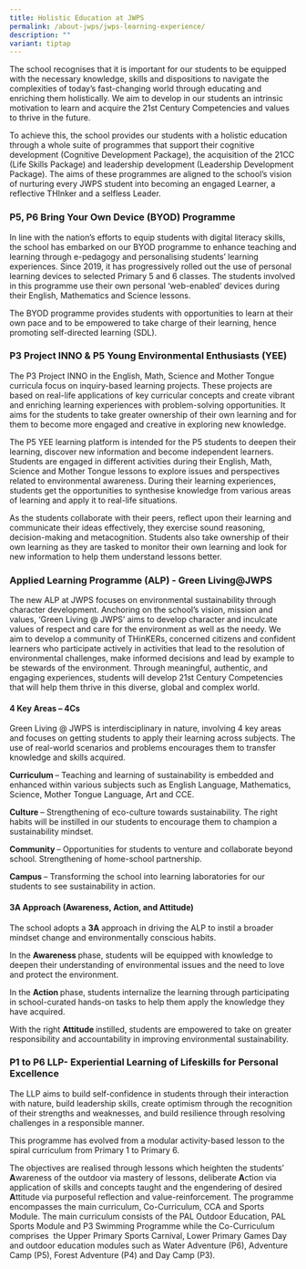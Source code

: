 ```yaml
---
title: Holistic Education at JWPS
permalink: /about-jwps/jwps-learning-experience/
description: ""
variant: tiptap
---
```

<p>The school recognises that it is important for our students to be equipped with the necessary knowledge, skills and dispositions to navigate the complexities of today’s fast-changing world through educating and enriching them holistically. We aim to develop in our students an intrinsic motivation to learn and acquire the 21st Century Competencies and values to thrive in the future.</p><p>To achieve this, the school provides our students with a holistic education through a whole suite of programmes that support their cognitive development (Cognitive Development Package), the acquisition of the 21CC (Life Skills Package) and leadership development (Leadership Development Package). The aims of these programmes are aligned to the school’s vision of nurturing every JWPS student into becoming an engaged Learner, a reflective THInker and a selfless Leader.</p><h3>P5, P6 Bring Your Own Device (BYOD) Programme</h3><p>In line with the nation’s efforts to equip students with digital literacy skills, the school has embarked on our BYOD programme to enhance teaching and learning through e-pedagogy and personalising students’ learning experiences. Since 2019, it has progressively rolled out the use of personal learning devices to selected Primary 5 and 6 classes. The students involved in this programme use their own personal ‘web-enabled’ devices during their English, Mathematics and Science lessons.</p><p>The BYOD programme provides students with opportunities to learn at their own pace and to be empowered to take charge of their learning, hence promoting self-directed learning (SDL).</p><h3>P3 Project INNO &amp; P5 Young Environmental Enthusiasts (YEE)</h3><p>The P3 Project INNO in the English, Math, Science and Mother Tongue curricula focus on inquiry-based learning projects. These projects are based on real-life applications of key curricular concepts and create vibrant and enriching learning experiences with problem-solving opportunities. It aims for the students to take greater ownership of their own learning and for them to become more engaged and creative in exploring new knowledge.</p><p>The P5 YEE learning platform is intended for the P5 students to deepen their learning, discover new information and become independent learners. Students are engaged in different activities during their English, Math, Science and Mother Tongue lessons to explore issues and perspectives related to environmental awareness. During their learning experiences, students get the opportunities to synthesise knowledge from various areas of learning and apply it to real-life situations.</p><p>As the students collaborate with their peers, reflect upon their learning and communicate their ideas effectively, they exercise sound reasoning, decision-making and metacognition. Students also take ownership of their own learning as they are tasked to monitor their own learning and look for new information to help them understand lessons better.</p><h3>Applied Learning Programme (ALP) - Green Living@JWPS</h3><p>The new ALP at JWPS focuses on environmental sustainability through character development. Anchoring on the school’s vision, mission and values, ‘Green Living @ JWPS’ aims to develop character and inculcate values of respect and care for the environment as well as the needy. We aim to develop a community of THinKERs, concerned citizens and confident learners who participate actively in activities that lead to the resolution of environmental challenges, make informed decisions and lead by example to be stewards of the environment. Through meaningful, authentic, and engaging experiences, students will develop 21st Century Competencies that will help them thrive in this diverse, global and complex world.</p><h4>4 Key Areas – 4Cs</h4><p>Green Living @ JWPS is interdisciplinary in nature, involving 4 key areas and focuses on getting students to apply their learning across subjects. The use of real-world scenarios and problems encourages them to transfer knowledge and skills acquired.</p><p><strong>Curriculum </strong>– Teaching and learning of sustainability is embedded and enhanced within various subjects such as English Language, Mathematics, Science, Mother Tongue Language, Art and CCE.</p><p><strong>Culture </strong>– Strengthening of eco-culture towards sustainability. The right habits will be instilled in our students to encourage them to champion a sustainability mindset.</p><p><strong>Community </strong>– Opportunities for students to venture and collaborate beyond school. Strengthening of home-school partnership.</p><p><strong>Campus </strong>– Transforming the school into learning laboratories for our students to see sustainability in action.</p><h4>3A Approach (Awareness, Action, and Attitude)</h4><p>The school adopts a <strong>3A</strong> approach in driving the ALP to instil a broader mindset change and environmentally conscious habits.</p><p>In the <strong>Awareness </strong>phase, students will be equipped with knowledge to deepen their understanding of environmental issues and the need to love and protect the environment.</p><p>In the <strong>Action </strong>phase, students internalize the learning through participating in school-curated hands-on tasks to help them apply the knowledge they have acquired.</p><p>With the right <strong>Attitude </strong>instilled, students are empowered to take on greater responsibility and accountability in improving environmental sustainability.</p><p></p><h3>P1 to P6 LLP- Experiential Learning of Lifeskills for Personal Excellence</h3><p>The LLP aims to build self-confidence in students through their interaction with nature, build leadership skills, create optimism through the recognition of their strengths and weaknesses, and build resilience through resolving challenges in a responsible manner.</p><p>This programme has evolved from a modular activity-based lesson to the spiral curriculum from Primary 1 to Primary 6.</p><p>The objectives are realised through lessons which heighten the students’ <strong>A</strong>wareness of the outdoor via mastery of lessons, deliberate <strong>A</strong>ction via application of skills and concepts taught and the engendering of desired <strong>A</strong>ttitude via purposeful reflection and value-reinforcement. The programme encompasses the main curriculum, Co-Curriculum, CCA and Sports Module. The main curriculum consists of the PAL Outdoor Education, PAL Sports Module and P3 Swimming Programme while the Co-Curriculum comprises &nbsp;the Upper Primary Sports Carnival, Lower Primary Games Day and outdoor education modules such as Water Adventure (P6), Adventure Camp (P5), Forest Adventure (P4) and Day Camp (P3).</p>